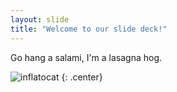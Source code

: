 ```yaml
---
layout: slide
title: "Welcome to our slide deck!"
---
```


Go hang a salami, I'm a lasagna hog.

![inflatocat](https://octodex.github.com/images/inflatocat.png)
{: .center}
